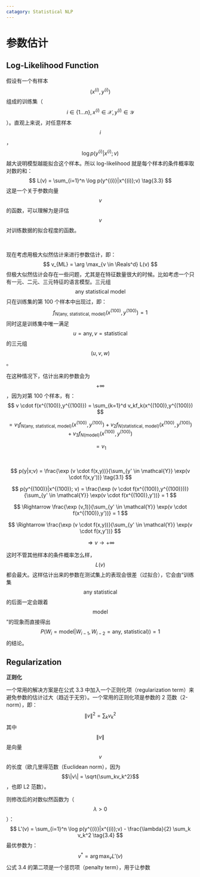 ```yaml
---
catagory: Statistical NLP
---
```


# 参数估计

## Log-Likelihood Function

假设有一个有样本 $$(x^{(i)}, y^{(i)})$$ 组成的训练集（$$i \in \{1...n\},x^{(i)} \in \mathcal{X}, y^{(i)} \in \mathcal{Y}$$）。直观上来说，对任意样本 $$i$$，$$\log p(y^{(i)}|x^{(i)};v)$$ 越大说明模型越能拟合这个样本。所以 log-likelihood 就是每个样本的条件概率取对数的和：
$$
L(v) = \sum_{i=1}^n \log p(y^{(i)}|x^{(i)};v) \tag{3.3}
$$
这是一个关于参数向量 $$v$$ 的函数，可以理解为是评估 $$v$$ 对训练数据的拟合程度的函数。

<br>

现在考虑用极大似然估计来进行参数估计，即：
$$
v_{ML} = \arg \max_{v \in \Reals^d} L(v)
$$
但极大似然估计会存在一些问题，尤其是在特征数量很大的时候。比如考虑一个只有一元、二元、三元特征的语言模型。三元组 $$\text{any statistical model}$$ 只在训练集的第 100 个样本中出现过，即：
$$
f_{N(\text{any, statistical, model})}(x^{(100)}, y^{(100)}) = 1
$$
同时这是训练集中唯一满足 $$u = \text{any}, v = \text{statistical}$$ 的三元组 $$(u,v,w)$$。

在这种情况下，估计出来的参数会为 $$+\infty$$，因为对第 100 个样本，有：
$$
v \cdot f(x^{(100)},y^{(100)}) = \sum_{k=1}^d v_kf_k(x^{(100)},y^{(100)})
$$

$$
= v_1f_{N(\text{any, statistical, model})}(x^{(100)},y^{(100)}) + v_2f_{N(\text{statistical, model})}(x^{(100)},y^{(100)}) + v_3f_{N(\text{model})}(x^{(100)},y^{(100)})
$$

$$
= v_1
$$

<br>

$$
p(y|x;v) = \frac{\exp (v \cdot f(x,y))}{\sum_{y' \in \mathcal{Y}} \exp(v \cdot f(x,y'))} \tag{3.1}
$$

$$
p(y^{(100)}|x^{(100)}; v) = \frac{\exp (v \cdot f(x^{(100)},y^{(100)}))}{\sum_{y' \in \mathcal{Y}} \exp(v \cdot f(x^{(100)},y'))} = 1
$$

$$
\Rightarrow \frac{\exp (v_1)}{\sum_{y' \in \mathcal{Y}} \exp(v \cdot f(x^{(100)},y'))} = 1
$$

$$
\Rightarrow \frac{\exp (v \cdot f(x,y))}{\sum_{y' \in \mathcal{Y}} \exp(v \cdot f(x,y'))}
$$

$$
\Rightarrow v \rightarrow +\infty
$$



这时不管其他样本的条件概率怎么样，$$L(v)$$ 都会最大。这样估计出来的参数在测试集上的表现会很差（过拟合），它会由“训练集 $$\text{any statistical}$$ 的后面一定会跟着 $$\text{model}$$”的现象而直接得出 $$P(W_i = \text{model}|W_{i-1}, W_{i-2} = \text{any, statistical})) = 1$$ 的结论。



## Regularization

**正则化**

一个常用的解决方案是在公式 3.3 中加入一个正则化项（regularization term）来避免参数的估计过大（趋近于无穷）。一个常用的正则化项是参数的 2 范数（2-norm），即：
$$
\| v \|^2 = \sum_k v_k^2
$$
其中 $$\|v\|$$ 是向量 $$v$$ 的长度（欧几里得范数（Euclidean norm），因为 $$\|v\| = \sqrt{\sum_kv_k^2}$$，也即 L2 范数）。

则修改后的对数似然函数为（$$\lambda > 0$$）：
$$
L'(v) = \sum_{i=1}^n \log p(y^{(i)}|x^{(i)};v) - \frac{\lambda}{2} \sum_k v_k^2 \tag{3.4}
$$
最优参数为：
$$
v^* = \arg \max_v L'(v)
$$
公式 3.4 的第二项是一个惩罚项（penalty term），用于让参数